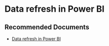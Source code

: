   <properties
	pageTitle="scheduled data refresh in power bi"
	description="scheduled data refresh in power bi"
	service="microsoft.PowerBIDedicated"
	resource="capacities"
	authors="pjfreitas"
	ms.author="pfreitas"	
	displayOrder="30"
	selfHelpType="generic"
	supportTopicIds="32628152"
	productPesIds="16334"
	cloudEnvironments="public, MoonCake, fairfax" 
	articleId="93ff32d6-b041-bf74-9c00-5a341555d71e"
	ownershipId="PowerBI_PowerBI"
/>

# Data refresh in Power BI

## **Recommended Documents**

* [Data refresh in Power BI](https://docs.microsoft.com/power-bi/refresh-data)
